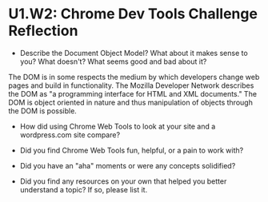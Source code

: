 # U1.W2: Chrome Dev Tools Challenge Reflection

* Describe the Document Object Model? What about it makes sense to you? What doesn't? What seems good and bad about it?

The DOM is in some respects the medium by which developers change web pages and build in functionality. The Mozilla Developer Network describes the DOM as "a programming interface for HTML and XML documents." The DOM is object oriented in nature and thus manipulation of objects through the DOM is possible. 

* How did using Chrome Web Tools to look at your site and a wordpress.com site compare?


* Did you find Chrome Web Tools fun, helpful, or a pain to work with?
* Did you have an "aha" moments or were any concepts solidified?
* Did you find any resources on your own that helped you better understand a topic? If so, please list it.

